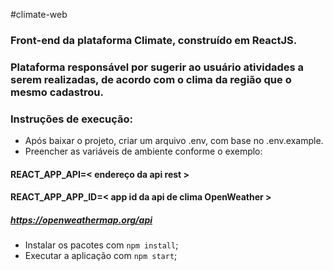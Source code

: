 #climate-web

### Front-end da plataforma Climate, construído em ReactJS.

### Plataforma responsável por sugerir ao usuário atividades a serem realizadas, de acordo com o clima da região que o mesmo cadastrou.

### Instruções de execução:

- Após baixar o projeto, criar um arquivo .env, com base no .env.example.
- Preencher as variáveis de ambiente conforme o exemplo:

#### REACT_APP_API=< endereço da api rest >

#### REACT_APP_APP_ID=< app id da api de clima OpenWeather >

##### https://openweathermap.org/api

- Instalar os pacotes com `npm install`;
- Executar a aplicação com `npm start`;
